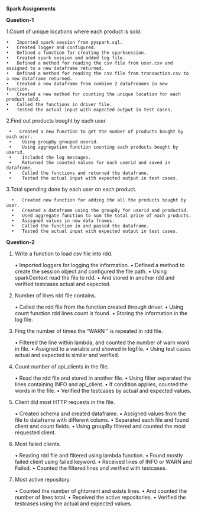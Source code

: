 **Spark Assignments**


**Question-1**


1.Count of unique locations where each product is sold. 


    •	Imported spark session from pyspark.sql.
    •	Created logger and configured.
    •	Defined a function for creating the sparksession.
    •	Created spark session and added log file.
    •	Defined a method for reading the csv file from user.csv and assigned to a new dataframe returned.
    •	Defined a method for reading the csv file from transaction.csv to a new dataframe returned.
    •	Created a new dataframe from combine 2 datafreames in new function.
    •	Created a new method for counting the unique location for each product sold.
    •	Called the functions in driver file.
    •	Tested the actual input with expected output in test cases.


2.Find out products bought by each user. 


     •	 Created a new function to get the number of products bought by each user.
     •	  Using groupBy grouped userid.
     •	  Using aggregation function counting each products bought by userid.
     •	  Included the log messages.
     •	  Returned the counted values for each userid and saved in dataframe.
     •	  Called the functions and returned the dataframe.
     •	  Tested the actual input with expected output in test cases.
 

3.Total spending done by each user on each product.


      •	  Created new function for adding the all the products bought by user.
      •	  Created a dataframe using the groupBy for userid and productid.
      •	  Used aggregate function to sum the total price of each products.
      •	  Assigned values in new data frames.
      •	  Called the function in and passed the dataframe.
      •	  Tested the actual input with expected output in test cases.


**Question-2**


1.	Write a function to load csv file into rdd.


    •	Imported loggers for logging the information.
    •	Defined a method to create the session object and configured the file path.
    •	Using sparkContext read the file to rdd.
    •	And stored in another rdd and verified testcases actual and expected.
    
2.	Number of lines rdd file contains.


    •	Called the rdd file from the function created through driver.
    •	Using count function rdd lines count is found.
    •	Storing the information in the log file.
    
3.	Fing the number of times the “WARN ”  is repeated in rdd file.


    •	Filtered the line within lambda, and counted the number of warn word in file.
    •	Assigned to a variable and showed in logfile.
    •	Using test cases actual and expected is similar and verified.
    
4.	Count number of api_clients in the file.


    •	Read the rdd file and stored in another file.
    •	Using filter separated the lines containing  INFO and api_client.
    •	If condition applies, counted the words in the file.
    •	Verified the testcases by actual and expected values.
    
5.	Client did most HTTP requests in the file.


    •	Created schema and created dataframe.
    •	Assigned values from the file to dataframe with different colums.
    •	Separated each file and found client and count fields.
    •	Using groupBy filtered and counted the most requested client.
    
6.	Most failed clients.


    •	Reading rdd file and filtered using lambda function.
    •	Found mostly failed client using failed keyword.
    •	Received lines of INFO or WARN and Failed.
    •	Counted the filtered lines and verified with testcases.
    
7.	Most active repository.


    •	Counted the number of ghtorrent and exists lines.
    •	And counted the number of lines total.
    •	Received the active repositories.
    •	Verified the testcases using the actual and expected values.


